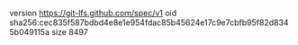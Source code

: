version https://git-lfs.github.com/spec/v1
oid sha256:cec835f587bdbd4e8e1e954fdac85b45624e17c9e7cbfb95f82d8345b049115a
size 8497
